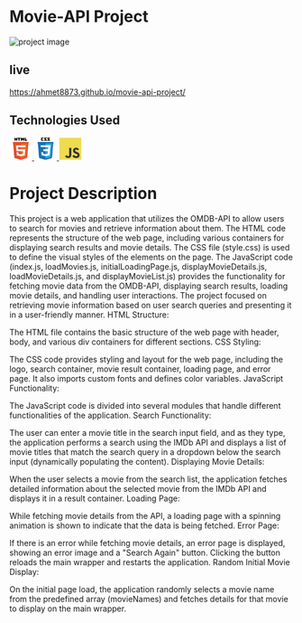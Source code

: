 # Movie-API Project
![project image](https://i.ibb.co/RQRJrTS/Screenshot-2023-07-21-at-15-02-38.png)


## live 
 https://ahmet8873.github.io/movie-api-project/
## Technologies Used
 <a href="https://www.w3.org/html/" target="_blank" rel="noreferrer"> <img src="https://raw.githubusercontent.com/devicons/devicon/master/icons/html5/html5-original-wordmark.svg" alt="html5" width="40" height="40"/> </a>  <a href="https://www.w3schools.com/css/" target="_blank" rel="noreferrer"> <img src="https://raw.githubusercontent.com/devicons/devicon/master/icons/css3/css3-original-wordmark.svg" alt="css3" width="40" height="40"/> </a> <a href="https://developer.mozilla.org/en-US/docs/Web/JavaScript" target="_blank" rel="noreferrer"> <img src="https://raw.githubusercontent.com/devicons/devicon/master/icons/javascript/javascript-original.svg" alt="javascript" width="40" height="40"/> </a> 
 # Project Description
This project is a web application that utilizes the OMDB-API to allow users to search for movies and retrieve information about them.
The HTML code represents the structure of the web page, including various containers for displaying search results and movie details. The CSS file (style.css) is used to define the visual styles of the elements on the page. The JavaScript code (index.js, loadMovies.js, initialLoadingPage.js, displayMovieDetails.js, loadMovieDetails.js, and displayMovieList.js) provides the functionality for fetching movie data from the OMDB-API, displaying search results, loading movie details, and handling user interactions. The project  focused on retrieving movie information based on user search queries and presenting it in a user-friendly manner.
HTML Structure:

The HTML file contains the basic structure of the web page with header, body, and various div containers for different sections.
CSS Styling:

The CSS code provides styling and layout for the web page, including the logo, search container, movie result container, loading page, and error page. It also imports custom fonts and defines color variables.
JavaScript Functionality:

The JavaScript code is divided into several modules that handle different functionalities of the application.
Search Functionality:

The user can enter a movie title in the search input field, and as they type, the application performs a search using the IMDb API and displays a list of movie titles that match the search query in a dropdown below the search input (dynamically populating the content).
Displaying Movie Details:

When the user selects a movie from the search list, the application fetches detailed information about the selected movie from the IMDb API and displays it in a result container.
Loading Page:

While fetching movie details from the API, a loading page with a spinning animation is shown to indicate that the data is being fetched.
Error Page:

If there is an error while fetching movie details, an error page is displayed, showing an error image and a "Search Again" button. Clicking the button reloads the main wrapper and restarts the application.
Random Initial Movie Display:

On the initial page load, the application randomly selects a movie name from the predefined array (movieNames) and fetches details for that movie to display on the main wrapper.

